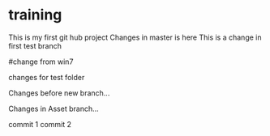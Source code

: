 # training
This is my first git hub project
Changes in master is here
This is a change in first test branch

#change from win7

changes for test folder

Changes before new branch...

Changes in Asset branch...

commit 1
commit 2
